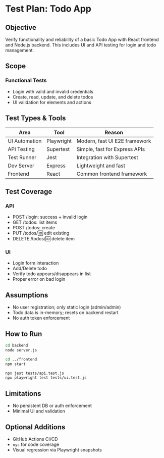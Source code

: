 
# Test Plan: Todo App

## Objective

Verify functionality and reliability of a basic Todo App with React frontend and Node.js backend. This includes UI and API testing for login and todo management.

## Scope

### Functional Tests
- Login with valid and invalid credentials
- Create, read, update, and delete todos
- UI validation for elements and actions

## Test Types & Tools

| Area          | Tool        | Reason                          |
|---------------|-------------|---------------------------------|
| UI Automation | Playwright  | Modern, fast UI E2E framework   |
| API Testing   | Supertest   | Simple, fast for Express APIs   |
| Test Runner   | Jest        | Integration with Supertest      |
| Dev Server    | Express     | Lightweight and fast            |
| Frontend      | React       | Common frontend framework       |

## Test Coverage

### API
- POST /login: success + invalid login
- GET /todos: list items
- POST /todos: create
- PUT /todos/:id: edit existing
- DELETE /todos/:id: delete item

### UI
- Login form interaction
- Add/Delete todo
- Verify todo appears/disappears in list
- Proper error on bad login

## Assumptions

- No user registration; only static login (admin/admin)
- Todo data is in-memory; resets on backend restart
- No auth token enforcement

## How to Run

```bash
cd backend
node server.js

cd ../frontend
npm start

npx jest tests/api.test.js
npx playwright test tests/ui.test.js
```

## Limitations

- No persistent DB or auth enforcement
- Minimal UI and validation

## Optional Additions

- GitHub Actions CI/CD
- `nyc` for code coverage
- Visual regression via Playwright snapshots
